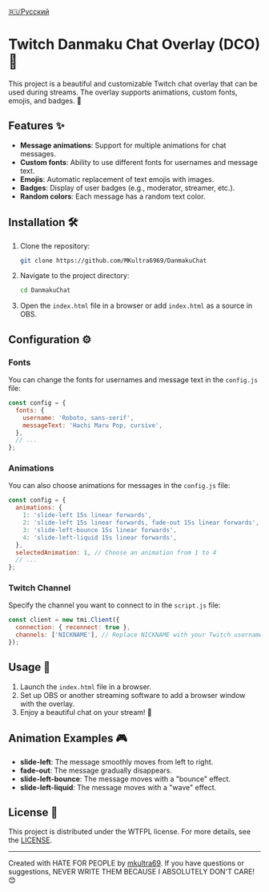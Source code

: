 [🇷🇺Русский](https://github.com/MKultra6969/DanmakuChat/blob/main/README.md)

# Twitch Danmaku Chat Overlay (DCO)🌟

This project is a beautiful and customizable Twitch chat overlay that can be used during streams. The overlay supports animations, custom fonts, emojis, and badges. 🎉

## Features ✨

- **Message animations**: Support for multiple animations for chat messages.
- **Custom fonts**: Ability to use different fonts for usernames and message text.
- **Emojis**: Automatic replacement of text emojis with images.
- **Badges**: Display of user badges (e.g., moderator, streamer, etc.).
- **Random colors**: Each message has a random text color.

## Installation 🛠️

1. Clone the repository:

   ```bash
   git clone https://github.com/MKultra6969/DanmakuChat
   ```

2. Navigate to the project directory:

   ```bash
   cd DanmakuChat
   ```

3. Open the `index.html` file in a browser or add `index.html` as a source in OBS.

## Configuration ⚙️

### Fonts

You can change the fonts for usernames and message text in the `config.js` file:

```javascript
const config = {
  fonts: {
    username: 'Roboto, sans-serif',
    messageText: 'Hachi Maru Pop, cursive',
  },
  // ...
};
```

### Animations

You can also choose animations for messages in the `config.js` file:

```javascript
const config = {
  animations: {
    1: 'slide-left 15s linear forwards',
    2: 'slide-left 15s linear forwards, fade-out 15s linear forwards',
    3: 'slide-left-bounce 15s linear forwards',
    4: 'slide-left-liquid 15s linear forwards',
  },
  selectedAnimation: 1, // Choose an animation from 1 to 4
  // ...
};
```

### Twitch Channel

Specify the channel you want to connect to in the `script.js` file:

```javascript
const client = new tmi.Client({
  connection: { reconnect: true },
  channels: ['NICKNAME'], // Replace NICKNAME with your Twitch username
});
```

## Usage 🚀

1. Launch the `index.html` file in a browser.
2. Set up OBS or another streaming software to add a browser window with the overlay.
3. Enjoy a beautiful chat on your stream! 🎥

## Animation Examples 🎮

- **slide-left**: The message smoothly moves from left to right.
- **fade-out**: The message gradually disappears.
- **slide-left-bounce**: The message moves with a "bounce" effect.
- **slide-left-liquid**: The message moves with a "wave" effect.

## License 📜

This project is distributed under the WTFPL license. For more details, see the [LICENSE](https://github.com/MKultra6969/DanmakuChat/blob/main/LICENSE.md).

---

Created with HATE FOR PEOPLE by [mkultra69](https://github.com/mkultra69). If you have questions or suggestions, NEVER WRITE THEM BECAUSE I ABSOLUTELY DON'T CARE! 😊

